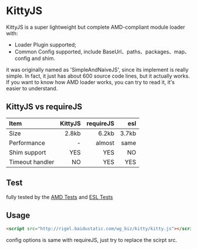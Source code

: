 # KittyJS

KittyJS is a super lightweight but complete AMD-compliant module loader with:

- Loader Plugin supported;
- Common Config supported, include BaseUrl、paths、packages、map、config and shim.

it was originally named as 'SimpleAndNaiveJS', since its implement is really simple. In fact, it just has about 600 source code lines, but it actually works. If you want to know how AMD loader works, you can try to read it, it's easier to understand.

## KittyJS vs requireJS
| Item      |  KittyJS | requireJS  | esl |
| :-- | --:| --: | --: |
| Size      | 2.8kb  |  6.2kb | 3.7kb |
| Performance  | - |  almost  | same |
| Shim support | YES | YES | NO |
| Timeout handler| NO | YES | YES |

## Test

fully tested by the [AMD Tests](https://github.com/amdjs/amdjs-tests) and [ESL Tests](https://github.com/zengjialuo/kittyjs/tree/master/test)

## Usage

```html
<script src="http://rigel.baidustatic.com/wg_biz/kitty/kitty.js"></script>
```

config options is same with requireJS, just try to replace the scirpt src.
